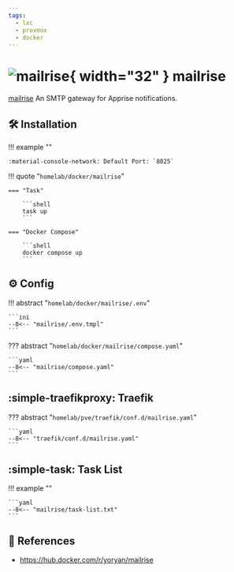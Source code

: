```yaml
---
tags:
  - lxc
  - proxmox
  - docker
---
```

# ![mailrise](https://raw.githubusercontent.com/YoRyan/mailrise/refs/heads/main/src/mailrise/asset/mailrise-info-128x128.png){ width="32" } mailrise

[mailrise][1] An SMTP gateway for Apprise notifications.

## :hammer_and_wrench: Installation

!!! example ""

    :material-console-network: Default Port: `8025`

!!! quote "`homelab/docker/mailrise`"

    === "Task"
    
        ```shell
        task up
        ```

    === "Docker Compose"
    
        ```shell
        docker compose up
        ```

## :gear: Config

!!! abstract "`homelab/docker/mailrise/.env`"

    ```ini
    --8<-- "mailrise/.env.tmpl"
    ```

??? abstract "`homelab/docker/mailrise/compose.yaml`"

    ```yaml
    --8<-- "mailrise/compose.yaml"
    ```

## :simple-traefikproxy: Traefik

??? abstract "`homelab/pve/traefik/conf.d/mailrise.yaml`"

    ```yaml
    --8<-- "traefik/conf.d/mailrise.yaml"
    ```

## :simple-task: Task List

!!! example ""

    ```yaml
    --8<-- "mailrise/task-list.txt"
    ```

## :link: References

- <https://hub.docker.com/r/yoryan/mailrise>

[1]: <https://github.com/YoRyan/mailrise>
